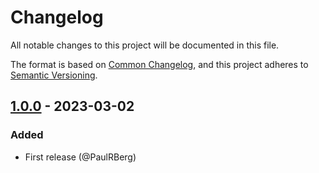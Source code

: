 # Changelog

All notable changes to this project will be documented in this file.

The format is based on [Common Changelog](https://common-changelog.org/), and this project adheres to
[Semantic Versioning](https://semver.org/spec/v2.0.0.html).

[1.0.0]: https://github.com/PaulRBerg/unchecked-counter/releases/tag/1.0.0

## [1.0.0] - 2023-03-02

### Added

- First release (@PaulRBerg)
